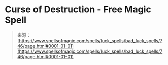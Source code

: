 <!--yml
category: 未分类
date: 2024-06-12 18:33:30
-->

# Curse of Destruction - Free Magic Spell

> 来源：[https://www.spellsofmagic.com/spells/luck_spells/bad_luck_spells/746/page.html#0001-01-01](https://www.spellsofmagic.com/spells/luck_spells/bad_luck_spells/746/page.html#0001-01-01)